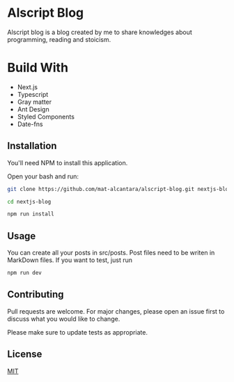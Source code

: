 # Alscript Blog

Alscript blog is a blog created by me to share knowledges about programming, reading and stoicism.

# Build With

- Next.js
- Typescript
- Gray matter
- Ant Design
- Styled Components
- Date-fns

## Installation

You'll need NPM to install this application.

Open your bash and run:

```bash
git clone https://github.com/mat-alcantara/alscript-blog.git nextjs-blog
```

```bash
cd nextjs-blog
```

```bash
npm run install
```

## Usage

You can create all your posts in src/posts. Post files need to be writen in MarkDown files. If you want to test, just run

```bash
npm run dev
```

## Contributing

Pull requests are welcome. For major changes, please open an issue first to discuss what you would like to change.

Please make sure to update tests as appropriate.

## License

[MIT](https://choosealicense.com/licenses/mit/)
